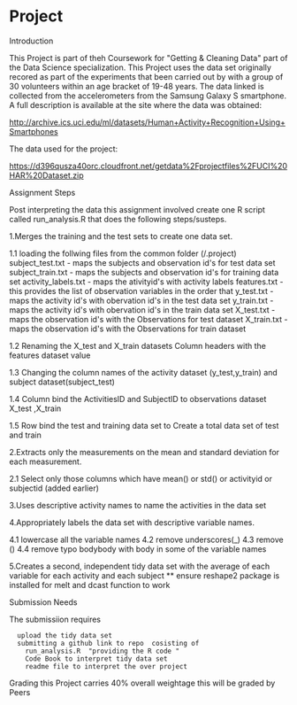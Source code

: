 Project
=======

Introduction

This Project is part of theh Coursework for "Getting & Cleaning Data" part of the Data Science specialization. This Project uses the data set originally recored as part of the experiments that  been carried out by with a group of 30 volunteers within an age bracket of 19-48 years. The data linked is collected from the accelerometers from the Samsung Galaxy S smartphone. A full description is available at the site where the data was obtained: 

http://archive.ics.uci.edu/ml/datasets/Human+Activity+Recognition+Using+Smartphones 

The data used for the project: 

https://d396qusza40orc.cloudfront.net/getdata%2Fprojectfiles%2FUCI%20HAR%20Dataset.zip 


Assignment Steps 

Post interpreting the data this assignment  involved create one R script called run_analysis.R that does the following steps/susteps. 

1.Merges the training and the test sets to create one data set.
  
  1.1 loading the follwing  files from the common folder (/.project)
      subject_test.txt    - maps the subjects and observation id's for test data set
      subject_train.txt   - maps the subjects and observation id's for training data set
      activity_labels.txt - maps the ativityid's with activity labels
      features.txt        - this provides the list of observation variables in the order that 
      y_test.txt          - maps the activity id's with obervation id's in the test data set
      y_train.txt         - maps the activity id's with obervation id's in the train data set
      X_test.txt           - maps the observation id's with the Observations for test dataset
      X_train.txt         -maps the observation id's with the Observations for train dataset
    
  1.2 Renaming the X_test and X_train datasets Column headers with the features dataset value
  
  1.3 Changing the column names of the activity dataset (y_test,y_train) and subject dataset(subject_test)
  
  1.4 Column bind the ActivitiesID and SubjectID to observations dataset X_test ,X_train
  
  1.5 Row bind the test and training data set  to Create a total data set of test and train
    


2.Extracts only the measurements on the mean and standard deviation for each measurement. 

  2.1 Select only those columns which have mean() or std() or activityid or subjectid (added earlier)
  
  
3.Uses descriptive activity names to name the activities in the data set


4.Appropriately labels the data set with descriptive variable names. 

  4.1 lowercase all the variable names
  4.2 remove underscores(_) 
  4.3 remove ()
  4.4 remove typo bodybody with body in some of the variable names

5.Creates a second, independent tidy data set with the average of each variable for each activity and each subject
  **  ensure reshape2 package is installed for melt and dcast function to work

Submission Needs

   The submissiion requires 

      upload the tidy data set 
      submitting a github link to repo  cosisting of
        run_analysis.R  "providing the R code "
        Code Book to interpret tidy data set
        readme file to interpret the over project

Grading
      this Project carries 40% overall weightage
      this will be graded by Peers 
      
